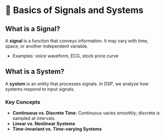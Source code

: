 # 🧩 Basics of Signals and Systems

## What is a Signal?

A **signal** is a function that conveys information. It may vary with time, space, or another independent variable.

- Examples: voice waveform, ECG, stock price curve

## What is a System?

A **system** is an entity that processes signals. In DSP, we analyze how systems respond to input signals.

### Key Concepts
- **Continuous vs. Discrete Time**: Continuous varies smoothly; discrete is sampled at intervals.
- **Linear vs. Nonlinear Systems**
- **Time-invariant vs. Time-varying Systems**
